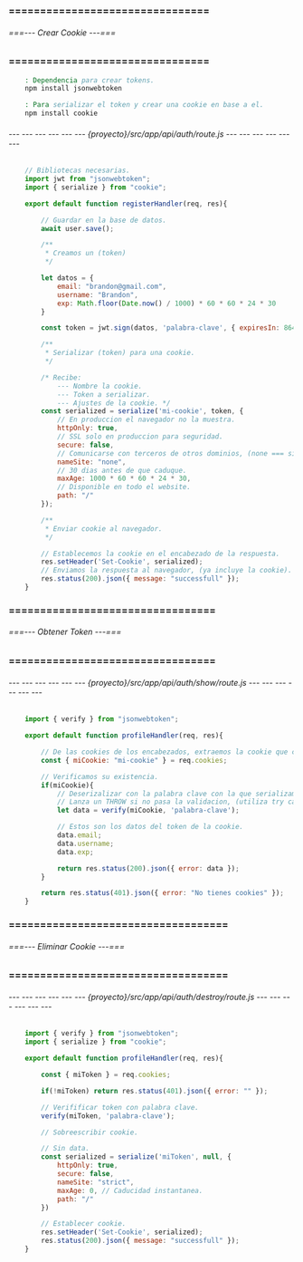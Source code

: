 ### ================================ ###
###### ===--- Crear Cookie ---=== ######
### ================================ ###

```bat
	: Dependencia para crear tokens.
	npm install jsonwebtoken

	: Para serializar el token y crear una cookie en base a el.
	npm install cookie
```

###### --- --- --- --- --- --- {proyecto}/src/app/api/auth/route.js --- --- --- --- --- --- ######

<!-- Ahora procedemos a registrar. -->

```js
	// Bibliotecas necesarias.
	import jwt from "jsonwebtoken";
	import { serialize } from "cookie";

	export default function registerHandler(req, res){

		// Guardar en la base de datos.
		await user.save();

		/**
		 * Creamos un (token)
		 */

		let datos = {
			email: "brandon@gmail.com", 
			username: "Brandon", 
			exp: Math.floor(Date.now() / 1000) * 60 * 60 * 24 * 30
		}

		const token = jwt.sign(datos, 'palabra-clave', { expiresIn: 86400 });

		/**
		 * Serializar (token) para una cookie.
		 */

		/* Recibe: 
			--- Nombre la cookie.
			--- Token a serializar.
			--- Ajustes de la cookie. */
		const serialized = serialize('mi-cookie', token, {
			// En produccion el navegador no la muestra.
			httpOnly: true, 
			// SSL solo en produccion para seguridad.
			secure: false, 
			// Comunicarse con terceros de otros dominios, (none === si).
			nameSite: "none", 
			// 30 dias antes de que caduque.
			maxAge: 1000 * 60 * 60 * 24 * 30, 
			// Disponible en todo el website.
			path: "/"
		});

		/**
		 * Enviar cookie al navegador.
		 */

		// Establecemos la cookie en el encabezado de la respuesta.
		res.setHeader('Set-Cookie', serialized);
		// Enviamos la respuesta al navegador, (ya incluye la cookie).
		res.status(200).json({ message: "successfull" });
	}
```

### ================================= ###
###### ===--- Obtener Token ---=== ######
### ================================= ###

###### --- --- --- --- --- --- {proyecto}/src/app/api/auth/show/route.js --- --- --- --- --- --- ######

```js
	import { verify } from "jsonwebtoken";

	export default function profileHandler(req, res){

		// De las cookies de los encabezados, extraemos la cookie que creamos.
		const { miCookie: "mi-cookie" } = req.cookies;

		// Verificamos su existencia.
		if(miCookie){
			// Deserizalizar con la palabra clave con la que serializamos el token.
			// Lanza un THROW si no pasa la validacion, (utiliza try catch).
			let data = verify(miCookie, 'palabra-clave');

			// Estos son los datos del token de la cookie.
			data.email;
			data.username;
			data.exp;

			return res.status(200).json({ error: data });
		}

		return res.status(401).json({ error: "No tienes cookies" });
	}
```

### =================================== ###
###### ===--- Eliminar Cookie ---=== ######
### =================================== ###

###### --- --- --- --- --- --- {proyecto}/src/app/api/auth/destroy/route.js --- --- --- --- --- --- ######

```js
	import { verify } from "jsonwebtoken";
	import { serialize } from "cookie";

	export default function profileHandler(req, res){

		const { miToken } = req.cookies;

		if(!miToken) return res.status(401).json({ error: "" });

		// Verifificar token con palabra clave.
		verify(miToken, 'palabra-clave'); 

		// Sobreescribir cookie.

		// Sin data.
		const serialized = serialize('miToken', null, {
			httpOnly: true, 
			secure: false, 
			nameSite: "strict", 
			maxAge: 0, // Caducidad instantanea.
			path: "/"
		})

		// Establecer cookie.
		res.setHeader('Set-Cookie', serialized);
		res.status(200).json({ message: "successfull" });
	}
```